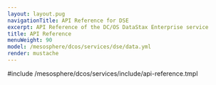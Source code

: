 ```yaml
---
layout: layout.pug
navigationTitle: API Reference for DSE
excerpt: API Reference of the DC/OS DataStax Enterprise service
title: API Reference
menuWeight: 90
model: /mesosphere/dcos/services/dse/data.yml
render: mustache
---
```


#include /mesosphere/dcos/services/include/api-reference.tmpl
